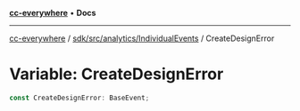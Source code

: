 [**cc-everywhere**](../../../../../index.md) • **Docs**

***

[cc-everywhere](../../../../../index.md) / [sdk/src/analytics/IndividualEvents](../index.md) / CreateDesignError

# Variable: CreateDesignError

```ts
const CreateDesignError: BaseEvent;
```
